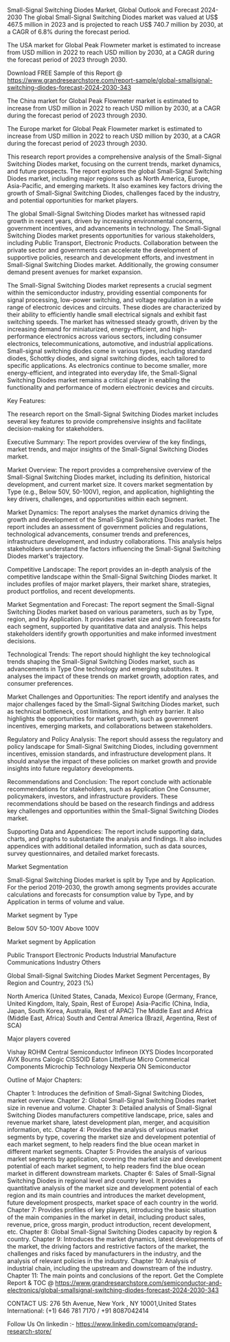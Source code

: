 Small-Signal Switching Diodes Market, Global Outlook and Forecast 2024-2030
The global Small-Signal Switching Diodes market was valued at US$ 467.5 million in 2023 and is projected to reach US$ 740.7 million by 2030, at a CAGR of 6.8% during the forecast period.

The USA market for Global Peak Flowmeter market is estimated to increase from USD million in 2022 to reach USD million by 2030, at a CAGR during the forecast period of 2023 through 2030.

Download FREE Sample of this Report @ https://www.grandresearchstore.com/report-sample/global-smallsignal-switching-diodes-forecast-2024-2030-343

The China market for Global Peak Flowmeter market is estimated to increase from USD million in 2022 to reach USD million by 2030, at a CAGR during the forecast period of 2023 through 2030.

The Europe market for Global Peak Flowmeter market is estimated to increase from USD million in 2022 to reach USD million by 2030, at a CAGR during the forecast period of 2023 through 2030.

This research report provides a comprehensive analysis of the Small-Signal Switching Diodes market, focusing on the current trends, market dynamics, and future prospects. The report explores the global Small-Signal Switching Diodes market, including major regions such as North America, Europe, Asia-Pacific, and emerging markets. It also examines key factors driving the growth of Small-Signal Switching Diodes, challenges faced by the industry, and potential opportunities for market players.

The global Small-Signal Switching Diodes market has witnessed rapid growth in recent years, driven by increasing environmental concerns, government incentives, and advancements in technology. The Small-Signal Switching Diodes market presents opportunities for various stakeholders, including Public Transport, Electronic Products. Collaboration between the private sector and governments can accelerate the development of supportive policies, research and development efforts, and investment in Small-Signal Switching Diodes market. Additionally, the growing consumer demand present avenues for market expansion.

The Small-Signal Switching Diodes market represents a crucial segment within the semiconductor industry, providing essential components for signal processing, low-power switching, and voltage regulation in a wide range of electronic devices and circuits. These diodes are characterized by their ability to efficiently handle small electrical signals and exhibit fast switching speeds. The market has witnessed steady growth, driven by the increasing demand for miniaturized, energy-efficient, and high-performance electronics across various sectors, including consumer electronics, telecommunications, automotive, and industrial applications. Small-signal switching diodes come in various types, including standard diodes, Schottky diodes, and signal switching diodes, each tailored to specific applications. As electronics continue to become smaller, more energy-efficient, and integrated into everyday life, the Small-Signal Switching Diodes market remains a critical player in enabling the functionality and performance of modern electronic devices and circuits.

Key Features:

The research report on the Small-Signal Switching Diodes market includes several key features to provide comprehensive insights and facilitate decision-making for stakeholders.

Executive Summary: The report provides overview of the key findings, market trends, and major insights of the Small-Signal Switching Diodes market.

Market Overview: The report provides a comprehensive overview of the Small-Signal Switching Diodes market, including its definition, historical development, and current market size. It covers market segmentation by Type (e.g., Below 50V, 50-100V), region, and application, highlighting the key drivers, challenges, and opportunities within each segment.

Market Dynamics: The report analyses the market dynamics driving the growth and development of the Small-Signal Switching Diodes market. The report includes an assessment of government policies and regulations, technological advancements, consumer trends and preferences, infrastructure development, and industry collaborations. This analysis helps stakeholders understand the factors influencing the Small-Signal Switching Diodes market's trajectory.

Competitive Landscape: The report provides an in-depth analysis of the competitive landscape within the Small-Signal Switching Diodes market. It includes profiles of major market players, their market share, strategies, product portfolios, and recent developments.

Market Segmentation and Forecast: The report segment the Small-Signal Switching Diodes market based on various parameters, such as by Type, region, and by Application. It provides market size and growth forecasts for each segment, supported by quantitative data and analysis. This helps stakeholders identify growth opportunities and make informed investment decisions.

Technological Trends: The report should highlight the key technological trends shaping the Small-Signal Switching Diodes market, such as advancements in Type One technology and emerging substitutes. It analyses the impact of these trends on market growth, adoption rates, and consumer preferences.

Market Challenges and Opportunities: The report identify and analyses the major challenges faced by the Small-Signal Switching Diodes market, such as technical bottleneck, cost limitations, and high entry barrier. It also highlights the opportunities for market growth, such as government incentives, emerging markets, and collaborations between stakeholders.

Regulatory and Policy Analysis: The report should assess the regulatory and policy landscape for Small-Signal Switching Diodes, including government incentives, emission standards, and infrastructure development plans. It should analyse the impact of these policies on market growth and provide insights into future regulatory developments.

Recommendations and Conclusion: The report conclude with actionable recommendations for stakeholders, such as Application One Consumer, policymakers, investors, and infrastructure providers. These recommendations should be based on the research findings and address key challenges and opportunities within the Small-Signal Switching Diodes market.

Supporting Data and Appendices: The report include supporting data, charts, and graphs to substantiate the analysis and findings. It also includes appendices with additional detailed information, such as data sources, survey questionnaires, and detailed market forecasts.

Market Segmentation

Small-Signal Switching Diodes market is split by Type and by Application. For the period 2019-2030, the growth among segments provides accurate calculations and forecasts for consumption value by Type, and by Application in terms of volume and value.

Market segment by Type

Below 50V
50-100V
Above 100V

Market segment by Application

Public Transport
Electronic Products
Industrial Manufacture
Communications Industry
Others

Global Small-Signal Switching Diodes Market Segment Percentages, By Region and Country, 2023 (%)

North America (United States, Canada, Mexico)
Europe (Germany, France, United Kingdom, Italy, Spain, Rest of Europe)
Asia-Pacific (China, India, Japan, South Korea, Australia, Rest of APAC)
The Middle East and Africa (Middle East, Africa)
South and Central America (Brazil, Argentina, Rest of SCA)

Major players covered

Vishay
ROHM
Central Semiconductor
Infineon
IXYS
Diodes Incorporated
AVX
Bourns
Calogic
CISSOID
Eaton
Littelfuse
Micro Commerical Components
Microchip Technology
Nexperia
ON Semiconductor

Outline of Major Chapters:

Chapter 1: Introduces the definition of Small-Signal Switching Diodes, market overview.
Chapter 2: Global Small-Signal Switching Diodes market size in revenue and volume.
Chapter 3: Detailed analysis of Small-Signal Switching Diodes manufacturers competitive landscape, price, sales and revenue market share, latest development plan, merger, and acquisition information, etc.
Chapter 4: Provides the analysis of various market segments by type, covering the market size and development potential of each market segment, to help readers find the blue ocean market in different market segments.
Chapter 5: Provides the analysis of various market segments by application, covering the market size and development potential of each market segment, to help readers find the blue ocean market in different downstream markets.
Chapter 6: Sales of Small-Signal Switching Diodes in regional level and country level. It provides a quantitative analysis of the market size and development potential of each region and its main countries and introduces the market development, future development prospects, market space of each country in the world.
Chapter 7: Provides profiles of key players, introducing the basic situation of the main companies in the market in detail, including product sales, revenue, price, gross margin, product introduction, recent development, etc.
Chapter 8: Global Small-Signal Switching Diodes capacity by region & country.
Chapter 9: Introduces the market dynamics, latest developments of the market, the driving factors and restrictive factors of the market, the challenges and risks faced by manufacturers in the industry, and the analysis of relevant policies in the industry.
Chapter 10: Analysis of industrial chain, including the upstream and downstream of the industry.
Chapter 11: The main points and conclusions of the report.
Get the Complete Report & TOC @ https://www.grandresearchstore.com/semiconductor-and-electronics/global-smallsignal-switching-diodes-forecast-2024-2030-343

CONTACT US:
276 5th Avenue, New York , NY 10001,United States
International: (+1) 646 781 7170 / +91 8087042414

Follow Us On linkedin :- https://www.linkedin.com/company/grand-research-store/
